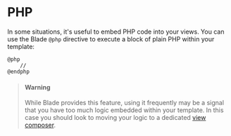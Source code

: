 # PHP

In some situations, it's useful to embed PHP code into your views. You can use the Blade `@php` directive to execute a block of plain PHP within your template:

```blade
@php
    //
@endphp
```

> #### Warning
> While Blade provides this feature, using it frequently may be a signal that you have too much logic embedded within your template. In this case you should look to moving your logic to a dedicated [view composer](/{{version}}/view-composers).
